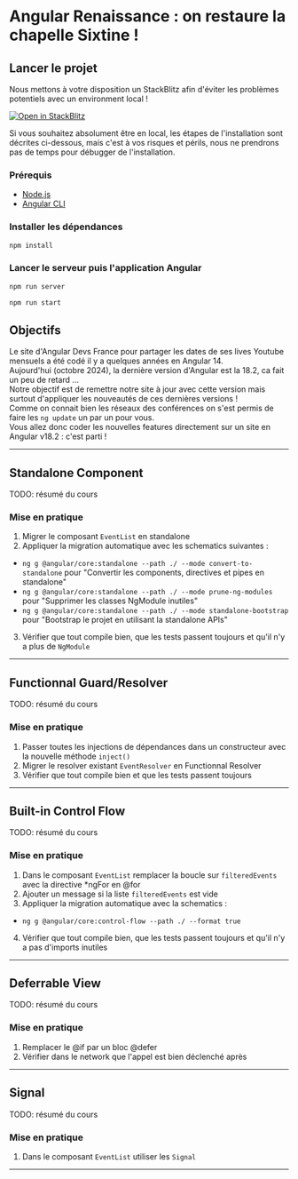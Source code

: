 # Angular Renaissance : on restaure la chapelle Sixtine !

## Lancer le projet

Nous mettons à votre disposition un StackBlitz afin d'éviter les problèmes potentiels avec un environment local !

<a href="https://stackblitz.com/fork/github/angular-devs-france/workshop-migration" target="_blank">
  <img alt="Open in StackBlitz" src="https://developer.stackblitz.com/img/open_in_stackblitz.svg" />
</a>  

Si vous souhaitez absolument être en local, les étapes de l'installation sont décrites ci-dessous, mais c'est à vos risques et périls, nous ne prendrons pas de temps pour débugger de l'installation. 

### Prérequis

- [Node.js](https://nodejs.org/en/download/)
- [Angular CLI](https://angular.io/cli)

### Installer les dépendances
```bash
npm install
```

### Lancer le serveur puis l'application Angular
```bash
npm run server
```

```bash
npm run start
```

## Objectifs

Le site d'Angular Devs France pour partager les dates de ses lives Youtube mensuels a été codé il y a quelques années en Angular 14.  
Aujourd'hui (octobre 2024), la dernière version d'Angular est la 18.2, ca fait un peu de retard ...  
Notre objectif est de remettre notre site à jour avec cette version mais surtout d'appliquer les nouveautés de ces dernières versions !  
Comme on connait bien les réseaux des conférences on s'est permis de faire les `ng update` un par un pour vous.  
Vous allez donc coder les nouvelles features directement sur un site en Angular v18.2 : c'est parti !

---

## Standalone Component 

TODO: résumé du cours 

### Mise en pratique

1. Migrer le composant `EventList` en standalone
2. Appliquer la migration automatique avec les schematics suivantes : 
- `ng g @angular/core:standalone --path ./ --mode convert-to-standalone` pour "Convertir les components, directives et pipes en standalone"
- `ng g @angular/core:standalone --path ./ --mode prune-ng-modules` pour "Supprimer les  classes NgModule inutiles"
- `ng g @angular/core:standalone --path ./ --mode standalone-bootstrap` pour "Bootstrap le projet en utilisant la standalone APIs"
3. Vérifier que tout compile bien, que les tests passent toujours et qu'il n'y a plus de `NgModule`

---

## Functionnal Guard/Resolver

TODO: résumé du cours 

### Mise en pratique

1. Passer toutes les injections de dépendances dans un constructeur avec la nouvelle méthode `inject()`
2. Migrer le resolver existant `EventResolver` en Functionnal Resolver 
3. Vérifier que tout compile bien et que les tests passent toujours

---

## Built-in Control Flow

TODO: résumé du cours 

### Mise en pratique

1. Dans le composant `EventList` remplacer la boucle sur `filteredEvents` avec la directive *ngFor en @for
2. Ajouter un message si la liste `filteredEvents` est vide 
3. Appliquer la migration automatique avec la schematics : 
- `ng g @angular/core:control-flow --path ./ --format true` 
4. Vérifier que tout compile bien, que les tests passent toujours et qu'il n'y a pas d'imports inutiles

---

## Deferrable View

TODO: résumé du cours 

### Mise en pratique

1. Remplacer le @if par un bloc @defer
2. Vérifier dans le network que l'appel est bien déclenché après

---

## Signal

TODO: résumé du cours 

### Mise en pratique

1. Dans le composant `EventList` utiliser les `Signal`

---
